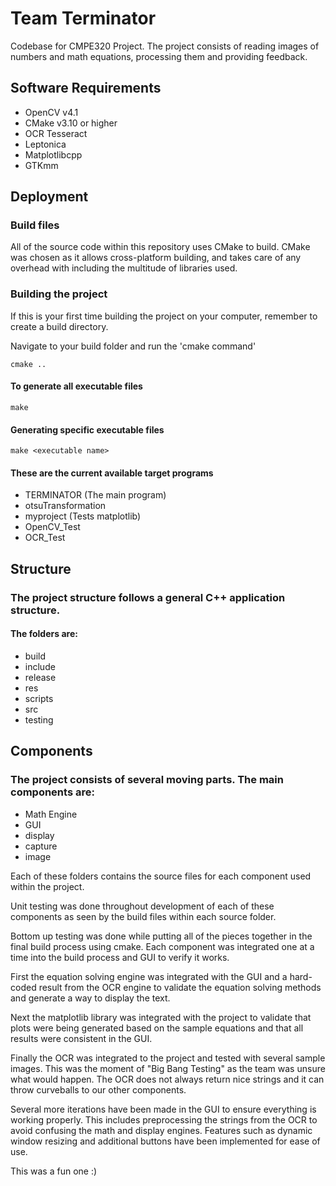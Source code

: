 # Team Terminator

Codebase for CMPE320 Project.
The project consists of reading images of numbers and math equations, processing them and providing feedback. 

## Software Requirements
- OpenCV v4.1
- CMake v3.10 or higher
- OCR Tesseract
- Leptonica
- Matplotlibcpp
- GTKmm

## Deployment
### Build files
All of the source code within this repository uses CMake to build.
CMake was chosen as it allows cross-platform building, and takes care of
any overhead with including the multitude of libraries used. 

### Building the project
If this is your first time building the project on your computer, remember to create a build directory.

Navigate to your build folder and run the 'cmake command'
````
cmake ..
````

#### To generate all executable files
````
make
````

#### Generating specific executable files
````
make <executable name>
````
#### These are the current available target programs
- TERMINATOR (The main program)
- otsuTransformation
- myproject (Tests matplotlib)
- OpenCV_Test 
- OCR_Test

## Structure
### The project structure follows a general C++ application structure.
#### The folders are:
- build
- include
- release
- res
- scripts
- src
- testing

## Components

### The project consists of several moving parts. The main components are:
- Math Engine
- GUI 
- display
- capture
- image

Each of these folders contains the source files for each component used within the project. 

Unit testing was done throughout development of each of these components as seen by the build files within each source folder. 

Bottom up testing was done while putting all of the pieces together in the final build process using cmake. Each component was integrated one at a time into the build process and GUI to verify it works.

First the equation solving engine was integrated with the GUI and a hard-coded result from the OCR engine to validate the equation solving methods and generate a way to display the text. 

Next the matplotlib library was integrated with the project to validate that plots were being generated based on the sample equations and that all results were consistent in the GUI. 

Finally the OCR was integrated to the project and tested with several sample images. This was the moment of "Big Bang Testing" as the team was unsure what would happen. The OCR does not always return nice strings and it can throw curveballs to our other components. 

Several more iterations have been made in the GUI to ensure everything is working properly. This includes preprocessing the strings from the OCR to avoid confusing the math and display engines. Features such as dynamic window resizing and additional buttons have been implemented for ease of use. 

This was a fun one :) 
